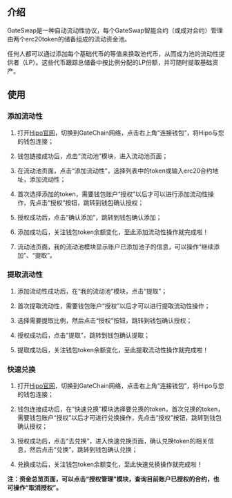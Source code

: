 ## 介绍

GateSwap是一种自动流动性协议，每个GateSwap智能合约（或成对合约）管理由两个erc20token的储备组成的流动资金池。

任何人都可以通过添加每个基础代币的等值来换取池代币，从而成为池的流动性提供者（LP）。这些代币跟踪总储备中按比例分配的LP份额，并可随时提取基础资产。

## 使用

### 添加流动性

1. 打开[Hipo官网](https://dev.hipo.com/GateChain/zh/)，切换到GateChain网络，点击右上角“连接钱包”，将Hipo与您的钱包连接；

2. 钱包链接成功后，点击“流动池”模块，进入流动池页面；

3. 在流动池页面，点击“添加流动性”，选择列表中的token或输入erc20合约地址，添加流动性；

4. 首次选择添加的token，需要钱包账户“授权”以后才可以进行添加流动性操作，先点击“授权”按钮，跳转到钱包确认授权；

5. 授权成功后，点击“确认添加”，跳转到钱包确认添加；

6. 添加成功后，关注钱包token余额变化，至此添加流动性操作就完成啦！

7. 流动池页面，我的流动池模块显示账户已添加池子的信息，可以操作“继续添加”、“提取”。

### 提取流动性

1. 添加流动性成功后，在“我的流动池”模块，点击“提取”；

2. 首次提取流动性，需要钱包账户“授权”以后才可以进行提取流动性操作；

3. 选择需要提取比例，然后点击“授权”按钮，跳转到钱包确认授权；

4. 授权成功后，点击“提取”，跳转到钱包确认提取；

5. 提取成功后，关注钱包token余额变化，至此提取流动性操作就完成啦！


### 快速兑换

1. 打开[Hipo官网](https://dev.hipo.com/GateChain/zh/)，切换到GateChain网络，点击右上角“连接钱包”，将Hipo与您的钱包连接；

2. 钱包连接成功后，在“快速兑换”模块选择要兑换的token，首次兑换的token，需要钱包账户“授权”以后才可进行兑换操作，先点击“授权”按钮，跳转到钱包确认授权；

3. 授权成功后，点击“去兑换”，进入快速兑换页面，确认兑换token的相关信息，然后点击“兑换”，跳转到钱包确认兑换；

4. 兑换成功后，关注钱包token余额变化，至此快速兑换操作就完成啦！

**注：资金总览页面，可以点击“授权管理”模块，查询目前账户已授权的合约，也可操作“取消授权”。**














